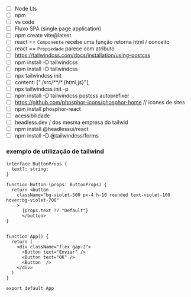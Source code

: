 - [ ] Node Lts
- [ ] npm
- [ ] vs code
- [ ] Fluxo SPA (single page application)
- [ ] npm create vite@latest
- [ ] react == `Componente` recebe uma função retorna html / conceito
- [ ] react == `Propiedade` parece com atributo
- [ ] https://tailwindcss.com/docs/installation/using-postcss
- [ ] npm install -D tailwindcss
- [ ] npm install -D tailwindcss
- [ ] npx tailwindcss init
- [ ] content: ["./src/**/*.{html,js}"],
- [ ] npx tailwindcss init -p
- [ ] npm install -D tailwindcss postcss autoprefixer
- [ ] https://github.com/phosphor-icons/phosphor-home // icones de sites
- [ ] npm install phosphor-react
- [ ] acessibilidade
- [ ] headless.dev / dos mesma empresa do tailwid
- [ ] npm install @headlessui/react
- [ ] npm install -D @tailwindcss/forms
### exemplo de utilização de tailwind
```
interface ButtonProps {
  text?: string;
}

function Button (props: ButtonProps) {
  return <button
    className="bg-violet-500 px-4 h-10 rounded text-violet-100 hover:bg-violet-700"
    >
      {props.text ?? "Default"}
      </button>
}


function App() {
  return (
    <div className="flex gap-2">
      <Button text="Enviar" />
      <Button text="OK" />
      <Button  />
    </div>
  )
}

export default App
```